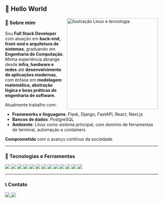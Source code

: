 ## 👋 Hello World

<img src="https://cdn-icons-png.flaticon.com/512/518/518713.png" 
     alt="ilustração Linux e tecnologia" 
     width="300px" 
     align="right"/>

### 🚀 Sobre mim
Sou **Full Stack Developer** com atuação em **back-end, front-end e arquitetura de sistemas**, graduando em **Engenharia de Computação**.  
Minha experiência abrange desde **infra, hardware e redes** até **desenvolvimento de aplicações modernas**, com ênfase em **modelagem matemática, abstração lógica e boas práticas de engenharia de software**.  

Atualmente trabalho com:
- **Frameworks e linguagens**: Flask, Django, FastAPI, React, Next.js  
- **Bancos de dados**: PostgreSQL 
- **Ambiente**: Linux como sistema principal, com domínio de ferramentas de terminal, automação e containers  

**Comprometido** com o avanço contínuo da sociedade.

---

### 🔧 Tecnologias e Ferramentas
<div>
  <img src="https://img.shields.io/badge/Linux-FCC624?style=for-the-badge&logo=linux&logoColor=black"/>
  <img src="https://img.shields.io/badge/Python-3776AB?style=for-the-badge&logo=python&logoColor=white"/>
  <img src="https://img.shields.io/badge/Flask-000000?style=for-the-badge&logo=flask&logoColor=white"/>
  <img src="https://img.shields.io/badge/Django-092E20?style=for-the-badge&logo=django&logoColor=white"/>
  <img src="https://img.shields.io/badge/FastAPI-009688?style=for-the-badge&logo=fastapi&logoColor=white"/>
  <img src="https://img.shields.io/badge/PostgreSQL-316192?style=for-the-badge&logo=postgresql&logoColor=white"/>
  <img src="https://img.shields.io/badge/React-20232A?style=for-the-badge&logo=react&logoColor=61DAFB"/>
  <img src="https://img.shields.io/badge/Next.js-000000?style=for-the-badge&logo=nextdotjs&logoColor=white"/>
  <img src="https://img.shields.io/badge/TensorFlow-FF6F00?style=for-the-badge&logo=tensorflow&logoColor=white"/>
  <img src="https://img.shields.io/badge/Bootstrap-7952B3?style=for-the-badge&logo=bootstrap&logoColor=white"/>
  <img src="https://img.shields.io/badge/HTML5-E34F26?style=for-the-badge&logo=html5&logoColor=white"/>
  <img src="https://img.shields.io/badge/CSS3-1572B6?style=for-the-badge&logo=css3&logoColor=white"/>
  <img src="https://img.shields.io/badge/Git-F05032?style=for-the-badge&logo=git&logoColor=white"/>
</div>

---

### 📞 Contato
<div>
  <a href="mailto:contato@pedrohenrisilva31@gmail.com.br">
    <img src="https://img.shields.io/badge/Email-D14836?style=for-the-badge&logo=gmail&logoColor=white">
  </a>
  <a href="https://www.linkedin.com/in/pedro-silva-799b79260/" target="_blank">
    <img src="https://img.shields.io/badge/LinkedIn-0A66C2?style=for-the-badge&logo=linkedin&logoColor=white">
  </a>
</div>

